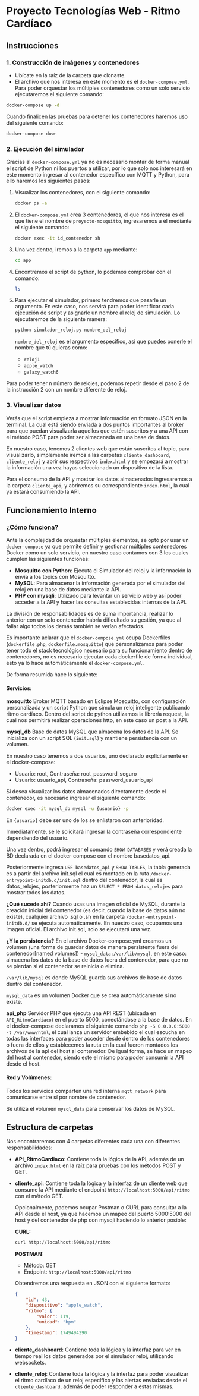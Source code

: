 # Proyecto Tecnologías Web - Ritmo Cardíaco

## Instrucciones

### 1. Construcción de imágenes y contenedores

- Ubícate en la raíz de la carpeta que clonaste.
- El archivo que nos interesa en este momento es el `docker-compose.yml`. Para poder orquestar los múltiples contenedores como un solo servicio ejecutaremos el siguiente comando:

```bash
docker-compose up -d
```

Cuando finalicen las pruebas para detener los contenedores haremos uso del siguiente comando:

```bash
docker-compose down
```

### 2. Ejecución del simulador

Gracias al `docker-compose.yml` ya no es necesario montar de forma manual el script de Python ni los puertos a utilizar, por lo que solo nos interesará en este momento ingresar al contenedor específico con MQTT y Python, para ello haremos los siguientes pasos:

1. Visualizar los contenedores, con el siguiente comando:
   ```bash
   docker ps -a
   ```

2. El `docker-compose.yml` crea 3 contenedores, el que nos interesa es el que tiene el nombre de `proyecto-mosquitto`, ingresaremos a él mediante el siguiente comando:
   ```bash
   docker exec -it id_contenedor sh
   ```

3. Una vez dentro, iremos a la carpeta `app` mediante:
   ```bash
   cd app
   ```

4. Encontremos el script de python, lo podemos comprobar con el comando:
   ```bash
   ls
   ```

5. Para ejecutar el simulador, primero tendremos que pasarle un argumento. En este caso, nos servirá para poder identificar cada ejecución de script y asignarle un nombre al reloj de simulación. Lo ejecutaremos de la siguiente manera:
   ```bash
   python simulador_reloj.py nombre_del_reloj
   ```

   `nombre_del_reloj` es el argumento específico, así que puedes ponerle el nombre que tú quieras como:
   - `reloj1`
   - `apple_watch`
   - `galaxy_watch6`

Para poder tener n número de relojes, podemos repetir desde el paso 2 de la instrucción 2 con un nombre diferente de reloj.

### 3. Visualizar datos

Verás que el script empieza a mostrar información en formato JSON en la terminal. La cual está siendo enviada a dos puntos importantes al broker para que puedan visualizarla aquellos que estén suscritos y a una API con el método POST para poder ser almacenada en una base de datos.

En nuestro caso, tenemos 2 clientes web que están suscritos al topic, para visualizarlo, simplemente iremos a las carpetas `cliente_dashboard`, `cliente_reloj` y abrir sus respectivos `index.html` y se empezará a mostrar la información una vez hayas seleccionado un dispositivo de la lista.

Para el consumo de la API y mostrar los datos almacenados ingresaremos a la carpeta `cliente_api`, y abriremos su correspondiente `index.html`, la cual ya estará consumiendo la API.

## Funcionamiento Interno

### ¿Cómo funciona?

Ante la complejidad de orquestar múltiples elementos, se optó por usar un `docker-compose` ya que permite definir y gestionar múltiples contenedores Docker como un solo servicio, en nuestro caso contamos con 3 los cuales cumplen las siguientes funciones:

- **Mosquitto con Python**: Ejecuta el Simulador del reloj y la información la envía a los topics con Mosquitto.
- **MySQL**: Para almacenar la información generada por el simulador del reloj en una base de datos mediante la API.
- **PHP con mysqli**: Utilizado para levantar un servicio web y así poder acceder a la API y hacer las consultas establecidas internas de la API.

La división de responsabilidades es de suma importancia, realizar lo anterior con un solo contenedor habría dificultado su gestión, ya que al fallar algo todos los demás también se verían afectados.

Es importante aclarar que el `docker-compose.yml` ocupa Dockerfiles (`dockerfile.php`, `dockerfile.mosquitto`) que personalizamos para poder tener todo el stack tecnológico necesario para su funcionamiento dentro de contenedores, no es necesario ejecutar cada dockerfile de forma individual, esto ya lo hace automáticamente el `docker-compose.yml`.

De forma resumida hace lo siguiente:

#### Servicios:

**mosquitto**
Broker MQTT basado en Eclipse Mosquitto, con configuración personalizada y un script Python que simula un reloj inteligente publicando ritmo cardíaco.
Dentro del script de python utilizamos la librería request, la cual nos permitirá realizar operaciones http, en este caso un post a la API.

**mysql_db**
Base de datos MySQL que almacena los datos de la API. Se inicializa con un script SQL (`init.sql`) y mantiene persistencia con un volumen.

En nuestro caso tenemos a dos usuarios, uno declarado explícitamente en el docker-compose:
* Usuario: root, Contraseña: root_password_seguro
* Usuario: usuario_api, Contraseña: password_usuario_api

Si desea visualizar los datos almacenados directamente desde el contenedor, es necesario ingresar el siguiente comando:
```bash
docker exec -it mysql_db mysql -u {usuario} -p
```
En `{usuario}` debe ser uno de los se enlistaron con anterioridad. 

Inmediatamente, se le solicitará ingresar la contraseña correspondiente dependiendo del usuario.

Una vez dentro, podrá ingresar el comando `SHOW DATABASES` y verá creada la BD declarada en el docker-compose con el nombre basedatos_api.

Posteriormente ingresa `USE basedatos_api` y `SHOW TABLES`, la tabla generada es a partir del archivo init.sql el cual es montado en la ruta `/docker-entrypoint-initdb.d/init.sql` dentro del contenedor, la cual es datos_relojes, posteriormente haz un `SELECT * FROM datos_relojes` para mostrar todos los datos.

**¿Qué sucede ahí?**
Cuando usas una imagen oficial de MySQL, durante la creación inicial del contenedor (es decir, cuando la base de datos aún no existe), cualquier archivo .sql o .sh en la carpeta `/docker-entrypoint-initdb.d/` se ejecuta automáticamente. En nuestro caso, ocupamos una imagen oficial. El archivo init.sql, solo se ejecutará una vez.

**¿Y la persistencia?**
En el archivo Docker-compose.yml creamos un volumen (una forma de guardar datos de manera persistente fuera del contenedor[named volumes]) - `mysql_data:/var/lib/mysql`, en este caso:
almacena los datos de la base de datos fuera del contenedor, para que no se pierdan si el contenedor se reinicia o elimina.

`/var/lib/mysql` es donde MySQL guarda sus archivos de base de datos dentro del contenedor.

`mysql_data` es un volumen Docker que se crea automáticamente si no existe.

**api_php**
Servidor PHP que ejecuta una API REST (ubicada en `API_RitmoCardiaco`) en el puerto 5000, conectándose a la base de datos.
En el docker-compose declaramos el siguiente comando `php -S 0.0.0.0:5000 -t /var/www/html`, el cual lanza un servidor embebido el cual escucha en todas las interfaces para poder acceder desde dentro de los contenedores o fuera de ellos y establecemos la ruta en la cual fueron montados los archivos de la api del host al contenedor. De igual forma, se hace un mapeo del host al contenedor, siendo este el mismo para poder consumir la API desde el host.

#### Red y Volúmenes:

Todos los servicios comparten una red interna `mqtt_network` para comunicarse entre sí por nombre de contenedor.

Se utiliza el volumen `mysql_data` para conservar los datos de MySQL.

## Estructura de carpetas

Nos encontraremos con 4 carpetas diferentes cada una con diferentes responsabilidades:

- **API_RitmoCardiaco**: Contiene toda la lógica de la API, además de un archivo `index.html` en la raíz para pruebas con los métodos POST y GET.

- **cliente_api**: Contiene toda la lógica y la interfaz de un cliente web que consume la API mediante el endpoint `http://localhost:5000/api/ritmo` con el método GET.

  Opcionalmente, podemos ocupar Postman o CURL para consultar a la API desde el host, ya que hacemos un mapeo del puerto 5000:5000 del host y del contenedor de php con mysqli haciendo lo anterior posible:
  
  **CURL:**
  ```bash
  curl http://localhost:5000/api/ritmo
  ```
  
  **POSTMAN:**
  - Método: GET
  - Endpoint: `http://localhost:5000/api/ritmo`

  Obtendremos una respuesta en JSON con el siguiente formato:
  ```json
  {
      "id": 43,
      "dispositivo": "apple_watch",
      "ritmo": {
          "valor": 119,
          "unidad": "bpm"
      },
      "timestamp": 1749494290
  }
  ```

- **cliente_dashboard**: Contiene toda la lógica y la interfaz para ver en tiempo real los datos generados por el simulador reloj, utilizando websockets.

- **cliente_reloj**: Contiene toda la lógica y la interfaz para poder visualizar el ritmo cardíaco de un reloj específico y las alertas enviadas desde el `cliente_dashboard`, además de poder responder a estas mismas.